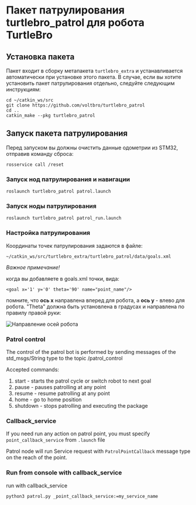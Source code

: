 # Пакет патрулирования turtlebro_patrol для робота TurtleBro


## Установка пакета

Пакет входит в сборку метапакета `turtlebro_extra` и устанавливается автоматически при установке этого пакета. В случае, если вы хотите установить пакет патрулирования отдельно, следуйте следующим инструкциям:

```
cd ~/catkin_ws/src
git clone https://github.com/voltbro/turtlebro_patrol
cd ..
catkin_make --pkg turtlebro_patrol
```

## Запуск пакета патрулирования

Перед запуском вы должны очистить данные одометрии из STM32, отправив команду сброса:
```
rosservice call /reset
```
### Запуск нод патрулирования и навигации

```
roslaunch turtlebro_patrol patrol.launch
```

### Запуск ноды патрулирования

```
roslaunch turtlebro_patrol patrol_run.launch
```

### Настройка патрулирования

Координаты точек патрулирования задаются в файле:

```
~/catkin_ws/src/turtlebro_extra/turtlebro_patrol/data/goals.xml
```

_Важное примечание!_ 

когда вы добавляете в goals.xml точки, вида:
```
<goal x='1' y='0' theta='90' name="point_name"/>
```
помните, что **ось x** направлена вперед для робота, а **ось y** - влево для робота. 
"Theta" должна быть установлена в градусах и направлена по правилу правой руки:

![Направление осей робота](https://2.downloader.disk.yandex.ru/preview/c15743b31986a9b90d220a320e1071f9f6d04360e87ee3565abc5e774973aac4/inf/Jde04pTzavkgJ1XLLYpcugzdEN7C0f6ftKDJ61k_XuNAfPPYu_GusphWqHiBvBqZaJoPpx74D6azr-msnTGrTg%3D%3D?uid=51578132&filename=%D0%9D%D0%B0%D0%BF%D1%80%D0%B0%D0%B2%D0%BB%D0%B5%D0%BD%D0%B8%D0%B5%20%D0%BE%D1%81%D0%B5%D0%B9.jpg&disposition=inline&hash=&limit=0&content_type=image%2Fjpeg&owner_uid=51578132&tknv=v2&size=1920x872)


### Patrol control
The control of the patrol bot is performed by sending messages of the std_msgs/String type to the topic /patrol_control

Accepted commands:
1. start - starts the patrol cycle or switch robot to next goal
2. pause - pauses patrolling at any point
3. resume - resume patrolling at any point
4. home - go to home position
5. shutdown - stops patrolling and executing the package


### Callback_service

If you need run any action on patrol point, you must specify ```point_callback_service``` from ```.launch``` file

Patrol node will run Service request with ```PatrolPointCallback``` message type on the reach of the point.



### Run from console with callback_service

run with callback_service 
```
python3 patrol.py _point_callback_service:=my_service_name
```
